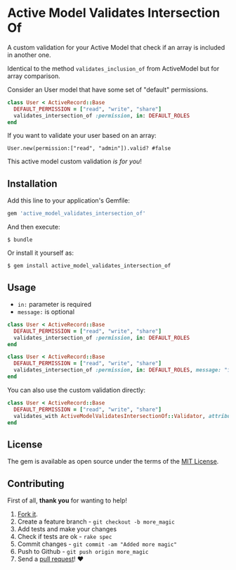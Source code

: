 # Active Model Validates Intersection Of

A custom validation for your Active Model that check if an array is included in another one.

Identical to the method `validates_inclusion_of` from ActiveModel but for array comparison.

Consider an User model that have some set of "default" permissions.

```ruby
class User < ActiveRecord::Base
  DEFAULT_PERMISSION = ["read", "write", "share"]
  validates_intersection_of :permission, in: DEFAULT_ROLES
end
```

If you want to validate your user based on an array:

 `User.new(permission:["read", "admin"]).valid? #false`

 This active model custom validation *is for you*!

## Installation

Add this line to your application's Gemfile:

```ruby
gem 'active_model_validates_intersection_of'
```

And then execute:

    $ bundle

Or install it yourself as:

    $ gem install active_model_validates_intersection_of

## Usage

* `in:` parameter is required
* `message:` is optional

```ruby
class User < ActiveRecord::Base
  DEFAULT_PERMISSION = ["read", "write", "share"]
  validates_intersection_of :permission, in: DEFAULT_ROLES
end
```

```ruby
class User < ActiveRecord::Base
  DEFAULT_PERMISSION = ["read", "write", "share"]
  validates_intersection_of :permission, in: DEFAULT_ROLES, message: "invalid permission"
end
```

You can also use the custom validation directly:

```ruby
class User < ActiveRecord::Base
  DEFAULT_PERMISSION = ["read", "write", "share"]
  validates_with ActiveModelValidatesIntersectionOf::Validator, attributes: [:permission], in: VALID_ARRAY
end
```

## License

The gem is available as open source under the terms of the [MIT License](http://opensource.org/licenses/MIT).

## Contributing

First of all, **thank you** for wanting to help!

1. [Fork it](https://help.github.com/articles/fork-a-repo).
2. Create a feature branch - `git checkout -b more_magic`
3. Add tests and make your changes
4. Check if tests are ok - `rake spec`
5. Commit changes - `git commit -am "Added more magic"`
6. Push to Github - `git push origin more_magic`
7. Send a [pull request](https://help.github.com/articles/using-pull-requests)! :heart:
